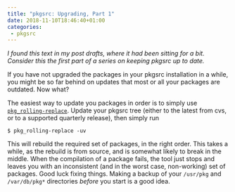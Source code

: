 ```yaml
---
title: "pkgsrc: Upgrading, Part 1"
date: 2018-11-10T18:46:40+01:00
categories:
 - pkgsrc
---
```


*I found this text in my post drafts, where it had been sitting for a bit.
Consider this the first part of a series on keeping pkgsrc up to date.*

If you have not upgraded the packages in your pkgsrc installation in a while,
you might be so far behind on updates that most or all your packages are
outdated. Now what?

The easiest way to update you packages in order is to simply use
[`pkg_rolling-replace`]. Update your pkgsrc tree (either to the latest from
cvs, or to a supported quarterly release), then simply run

```shell
$ pkg_rolling-replace -uv
```

This will rebuild the required set of packages, in the right order. This takes
a while, as the rebuild is from source, and is somewhat likely to break in the
middle. When the compilation of a package fails, the tool just stops and leaves
you with an inconsistent (and in the worst case, non-working) set of packages.
Good luck fixing things. Making a backup of your `/usr/pkg` and `/var/db/pkg*`
directories *before* you start is a good idea.


[`pkg_rolling-replace`]: http://pkgsrc.se/pkgtools/pkg_rolling-replace
